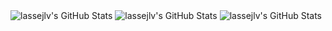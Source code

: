 <img src="https://github-readme-stats.vercel.app/api?username=lassejlv&theme=dark&show_icons=true&hide_border=true&count_private=true" alt="lassejlv's GitHub Stats" />
<img src="https://github-readme-stats.vercel.app/api/top-langs/?username=lassejlv&theme=dark&show_icons=true&hide_border=true&layout=compact" alt="lassejlv's GitHub Stats" />
<img src="https://github-readme-streak-stats.herokuapp.com/?user=lassejlv&theme=dark&hide_border=true" alt="lassejlv's GitHub Stats" />

